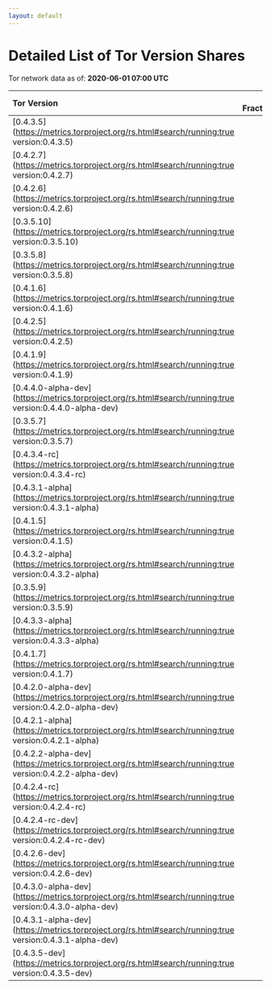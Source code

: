 ```yaml
---
layout: default
---
```



# Detailed List of Tor Version Shares

Tor network data as of: **2020-06-01 07:00 UTC**

| Tor Version                                                                                               |   CW Fraction(%) |   Exit(%) |   Guard(%) |   #Relays |
|:----------------------------------------------------------------------------------------------------------|-----------------:|----------:|-----------:|----------:|
| [0.4.3.5](https://metrics.torproject.org/rs.html#search/running:true version:0.4.3.5)                     |             34.1 |     39.42 |      33.91 |      1869 |
| [0.4.2.7](https://metrics.torproject.org/rs.html#search/running:true version:0.4.2.7)                     |             33.1 |     48.74 |      27.5  |      1986 |
| [0.4.2.6](https://metrics.torproject.org/rs.html#search/running:true version:0.4.2.6)                     |              8.6 |      4.57 |       4.37 |       581 |
| [0.3.5.10](https://metrics.torproject.org/rs.html#search/running:true version:0.3.5.10)                   |              6.6 |      1.53 |       8.41 |       677 |
| [0.3.5.8](https://metrics.torproject.org/rs.html#search/running:true version:0.3.5.8)                     |              5.1 |      1.48 |       7.56 |       384 |
| [0.4.1.6](https://metrics.torproject.org/rs.html#search/running:true version:0.4.1.6)                     |              4.4 |      0.85 |       6.82 |       257 |
| [0.4.2.5](https://metrics.torproject.org/rs.html#search/running:true version:0.4.2.5)                     |              2.3 |      1.18 |       3.28 |       167 |
| [0.4.1.9](https://metrics.torproject.org/rs.html#search/running:true version:0.4.1.9)                     |              1.2 |      0.44 |       1.68 |        72 |
| [0.4.4.0-alpha-dev](https://metrics.torproject.org/rs.html#search/running:true version:0.4.4.0-alpha-dev) |              0.9 |      0.27 |       1.58 |        47 |
| [0.3.5.7](https://metrics.torproject.org/rs.html#search/running:true version:0.3.5.7)                     |              0.7 |      0.02 |       1.32 |        35 |
| [0.4.3.4-rc](https://metrics.torproject.org/rs.html#search/running:true version:0.4.3.4-rc)               |              0.7 |      0.88 |       0.76 |        51 |
| [0.4.3.1-alpha](https://metrics.torproject.org/rs.html#search/running:true version:0.4.3.1-alpha)         |              0.4 |      0    |       0.74 |         5 |
| [0.4.1.5](https://metrics.torproject.org/rs.html#search/running:true version:0.4.1.5)                     |              0.3 |      0    |       0.57 |        39 |
| [0.4.3.2-alpha](https://metrics.torproject.org/rs.html#search/running:true version:0.4.3.2-alpha)         |              0.3 |      0.38 |       0.43 |        16 |
| [0.3.5.9](https://metrics.torproject.org/rs.html#search/running:true version:0.3.5.9)                     |              0.2 |      0    |       0.38 |         2 |
| [0.4.3.3-alpha](https://metrics.torproject.org/rs.html#search/running:true version:0.4.3.3-alpha)         |              0.2 |      0    |       0.31 |        18 |
| [0.4.1.7](https://metrics.torproject.org/rs.html#search/running:true version:0.4.1.7)                     |              0.1 |      0.12 |       0.25 |        18 |
| [0.4.2.0-alpha-dev](https://metrics.torproject.org/rs.html#search/running:true version:0.4.2.0-alpha-dev) |              0   |      0    |       0    |         1 |
| [0.4.2.1-alpha](https://metrics.torproject.org/rs.html#search/running:true version:0.4.2.1-alpha)         |              0   |      0    |       0.02 |         1 |
| [0.4.2.2-alpha-dev](https://metrics.torproject.org/rs.html#search/running:true version:0.4.2.2-alpha-dev) |              0   |      0    |       0    |         1 |
| [0.4.2.4-rc](https://metrics.torproject.org/rs.html#search/running:true version:0.4.2.4-rc)               |              0   |      0.06 |       0.01 |         3 |
| [0.4.2.4-rc-dev](https://metrics.torproject.org/rs.html#search/running:true version:0.4.2.4-rc-dev)       |              0   |      0    |       0    |         1 |
| [0.4.2.6-dev](https://metrics.torproject.org/rs.html#search/running:true version:0.4.2.6-dev)             |              0   |      0    |       0    |         1 |
| [0.4.3.0-alpha-dev](https://metrics.torproject.org/rs.html#search/running:true version:0.4.3.0-alpha-dev) |              0   |      0    |       0    |         3 |
| [0.4.3.1-alpha-dev](https://metrics.torproject.org/rs.html#search/running:true version:0.4.3.1-alpha-dev) |              0   |      0    |       0    |         1 |
| [0.4.3.5-dev](https://metrics.torproject.org/rs.html#search/running:true version:0.4.3.5-dev)             |              0   |      0    |       0    |         1 |